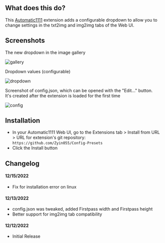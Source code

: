## What does this do?
This [Automatic1111](https://github.com/AUTOMATIC1111/stable-diffusion-webui) extension adds a configurable dropdown to allow you to change settings in the txt2img and img2img tabs of the Web UI.

## Screenshots
The new dropdown in the image gallery

![gallery](https://i.imgur.com/bdIkhgu.jpg)

Dropdown values (configurable)

![dropdown](https://i.imgur.com/B1eMWAw.jpg)

Screenshot of config.json, which can be opened with the "Edit..." button. It's created after the extension is loaded for the first time

![config](https://i.imgur.com/ODHBQcT.jpg)

## Installation
* In your Automatic1111 Web UI, go to the Extensions tab > Install from URL > URL for extension's git repository: `https://github.com/Zyin055/Config-Presets`
* Click the Install button

## Changelog
#### 12/15/2022
* Fix for installation error on linux
#### 12/13/2022
* config.json was tweaked, added Firstpass width and Firstpass height
* Better support for img2img tab compatibility
#### 12/12/2022
* Initial Release
